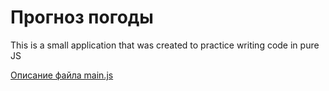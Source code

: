 # Прогноз погоды

This is a small application that was created to practice writing code in pure JS

[Описание файла main.js]('https://github.com/Taras21071988/weather_forecast/blob/main/description.txt')
